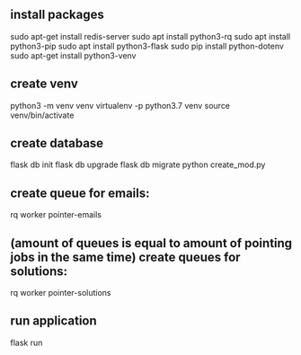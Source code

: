 install packages
--------------
sudo apt-get install redis-server
sudo apt install python3-rq
sudo apt install python3-pip
sudo apt install python3-flask
sudo pip install python-dotenv
sudo apt-get install python3-venv

create venv
--------------
python3 -m venv venv
virtualenv -p python3.7 venv
source venv/bin/activate

create database
--------------
flask db init
flask db upgrade
flask db migrate
python create_mod.py

create queue for emails:
--------------
rq worker pointer-emails

(amount of queues is equal to amount of pointing jobs  in the same time)
create queues for solutions:
--------------
rq worker pointer-solutions

run application
--------------
flask run
